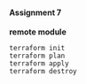 #### Assignment 7

**remote module**

```
terraform init
terraform plan
terraform apply
terraform destroy
```
